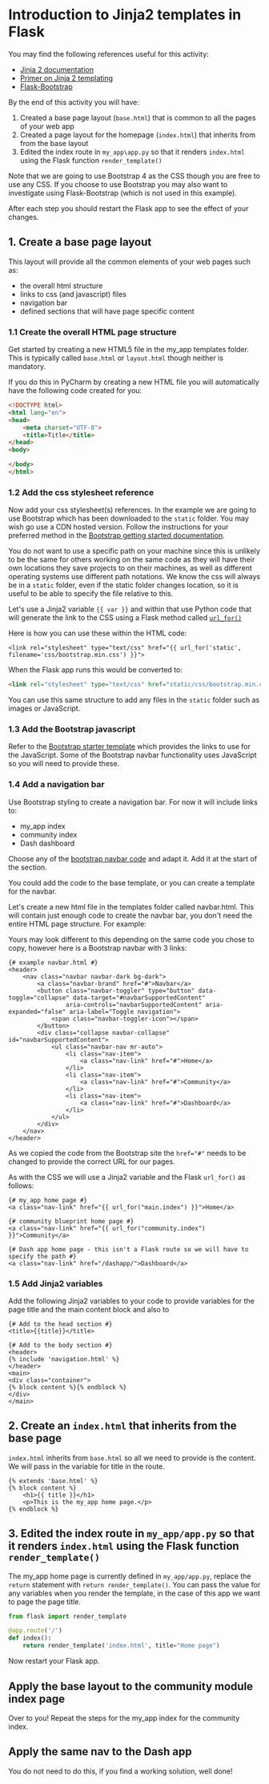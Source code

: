 # Introduction to Jinja2 templates in Flask

You may find the following references useful for this activity:

- [Jinja 2 documentation](https://jinja.palletsprojects.com/en/2.11.x/)
- [Primer on Jinja 2 templating](https://realpython.com/primer-on-jinja-templating/)
- [Flask-Bootstrap](https://pythonhosted.org/Flask-Bootstrap/)

By the end of this activity you will have:

1. Created a base page layout (`base.html`) that is common to all the pages of your web app
2. Created a page layout for the homepage (`index.html`) that inherits from from the base layout
3. Edited the index route in `my_app\app.py` so that it renders `index.html` using the Flask function `render_template()`

Note that we are going to use Bootstrap 4 as the CSS though you are free to use any CSS. If you choose to use Bootstrap you may also want to investigate using Flask-Bootstrap (which is not used in this example).

After each step you should restart the Flask app to see the effect of your changes.

## 1. Create a base page layout
This layout will provide all the common elements of your web pages such as:

- the overall html structure
- links to css (and javascript) files
- navigation bar
- defined sections that will have page specific content

### 1.1 Create the overall HTML page structure

Get started by creating a new HTML5 file in the my_app templates folder. This is typically called `base.html` or `layout.html` though neither is mandatory.

If you do this in PyCharm by creating a new HTML file you will automatically have the following code created for you:

```html
<!DOCTYPE html>
<html lang="en">
<head>
    <meta charset="UTF-8">
    <title>Title</title>
</head>
<body>

</body>
</html>
```

### 1.2 Add the css stylesheet reference
Now add your css stylesheet(s) references. In the example we are going to use Bootstrap which has been downloaded to the `static` folder. You may wish go use a CDN hosted version. Follow the instructions for your preferred method in the [Bootstrap getting started documentation](https://getbootstrap.com/docs/4.5/getting-started/introduction/).

You do not want to use a specific path on your machine since this is unlikely to be the same for others working on the same code as they will have their own locations they save projects to on their machines, as well as different operating systems use different path notations.
We know the css will always be in a `static` folder, even if the static folder changes location, so it is useful to be able to specify the file relative to this.

Let's use a Jinja2 variable `{{ var }}` and within that use Python code that will generate the link to the CSS using a Flask method called [`url_for()`](https://flask.palletsprojects.com/en/1.1.x/api/?highlight=url_for#flask.url_for)

Here is how you can use these within the HTML code:

```jinja2
<link rel="stylesheet" type="text/css" href="{{ url_for('static', filename='css/bootstrap.min.css') }}">
```
When the Flask app runs this would be converted to:

```html
<link rel="stylesheet" type="text/css" href="static/css/bootstrap.min.css">
```

You can use this same structure to add any files in the `static` folder such as images or JavaScript.

### 1.3 Add the Bootstrap javascript
Refer to the [Bootstrap starter template](https://getbootstrap.com/docs/4.5/getting-started/introduction/#starter-template) which provides the links to use for the JavaScript.
Some of the Bootstrap navbar functionality uses JavaScript so you will need to provide these.

### 1.4 Add a navigation bar

Use Bootstrap styling to create a navigation bar. For now it will include links to:

- my_app index
- community index
- Dash dashboard

Choose any of the [bootstrap navbar code](https://getbootstrap.com/docs/4.5/components/navbar/) and adapt it. Add it at the start of the <body> section.

You could add the code to the base template, or you can create a template for the navbar.

Let's create a new html file in the templates folder called navbar.html. This will contain just enough code to create the navbar bar, you don't need the entire HTML page structure. For example:

Yours may look different to this depending on the same code you chose to copy, however here is a Bootstrap navbar with 3 links:

```jinja2
{# example navbar.html #}
<header>
    <nav class="navbar navbar-dark bg-dark">
        <a class="navbar-brand" href="#">Navbar</a>
        <button class="navbar-toggler" type="button" data-toggle="collapse" data-target="#navbarSupportedContent"
                aria-controls="navbarSupportedContent" aria-expanded="false" aria-label="Toggle navigation">
            <span class="navbar-toggler-icon"></span>
        </button>
        <div class="collapse navbar-collapse" id="navbarSupportedContent">
            <ul class="navbar-nav mr-auto">
                <li class="nav-item">
                    <a class="nav-link" href="#">Home</a>
                </li>
                <li class="nav-item">
                    <a class="nav-link" href="#">Community</a>
                </li>
                <li class="nav-item">
                    <a class="nav-link" href="#">Dashboard</a>
                </li>
            </ul>
        </div>
    </nav>
</header>
```

As we copied the code from the Bootstrap site the `href="#"` needs to be changed to provide the correct URL for our pages.

As with the CSS we will use a Jinja2 variable and the Flask `url_for()` as follows:

```jinja2
{# my_app home page #}
<a class="nav-link" href="{{ url_for("main.index") }}">Home</a>

{# community blueprint home page #}
<a class="nav-link" href="{{ url_for("community.index") }}">Community</a>

{# Dash app home page - this isn't a Flask route so we will have to specify the path #}
<a class="nav-link" href="/dashapp/">Dashboard</a>
```

### 1.5 Add Jinja2 variables

Add the following Jinja2 variables to your code to provide variables for the page title and the main content block and also to 

```jinja2
{# Add to the head section #}
<title>{{title}}</title>

{# Add to the body section #}
<header>
{% include 'navigation.html' %}
</header>
<main>
<div class="container">
{% block content %}{% endblock %}
</div>
</main>
```

## 2. Create an `index.html` that inherits from the base page

`index.html` inherits from `base.html` so all we need to provide is the content. We will pass in the variable for title in the route. 

```jinja2
{% extends 'base.html' %}
{% block content %}
    <h1>{{ title }}</h1>
    <p>This is the my_app home page.</p>
{% endblock %}
```

## 3. Edited the index route in `my_app/app.py` so that it renders `index.html` using the Flask function `render_template()`

The my_app home page is currently defined in `my_app/app.py`, replace the `return` statement with `return render_template()`.
You can pass the value for any variables when you render the template, in the case of this app we want to page the page title.

```python
from flask import render_template

@app.route('/')
def index():
    return render_template('index.html', title="Home page")
```

Now restart your Flask app.

## Apply the base layout to the community module index page

Over to you! Repeat the steps for the my_app index for the community index.

## Apply the same nav to the Dash app

You do not need to do this, if you find a working solution, well done!
